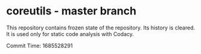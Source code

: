 # coreutils - master branch

This repository contains frozen state of the repository.
Its history is cleared. It is used only for static code
analysis with Codacy.

Commit Time: 1685528291